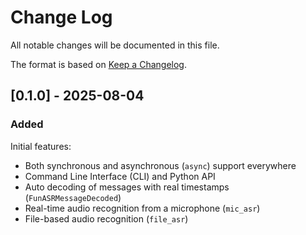 # Change Log

All notable changes will be documented in this file.

The format is based on [Keep a Changelog](https://keepachangelog.com/en/1.1.0/).



## [0.1.0] - 2025-08-04

### Added

Initial features:

- Both synchronous and asynchronous (`async`) support everywhere
- Command Line Interface (CLI) and Python API
- Auto decoding of messages with real timestamps (`FunASRMessageDecoded`)
- Real-time audio recognition from a microphone (`mic_asr`)
- File-based audio recognition (`file_asr`)
